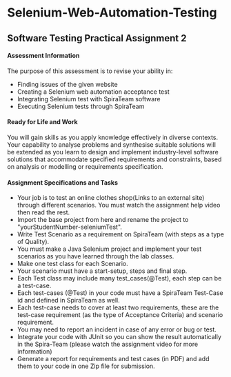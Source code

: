 # Selenium-Web-Automation-Testing

## Software Testing Practical Assignment 2

#### Assessment Information

The purpose of this assessment is to revise your ability in:

- Finding issues of the given website
- Creating a Selenium web automation acceptance test
- Integrating Selenium test with SpiraTeam software
- Executing Selenium tests through SpiraTeam

#### Ready for Life and Work

You will gain skills as you apply knowledge effectively in diverse contexts. Your capability to analyse problems and synthesise suitable solutions will be extended as you learn to design and implement industry-level software solutions that accommodate specified requirements and constraints, based on analysis or modelling or requirements specification.

#### Assignment Specifications and Tasks

- Your job is to test an online clothes shop(Links to an external site) through different scenarios. You must watch the assignment help video then read the rest.
- Import the base project from here and rename the project to "yourStudentNumber-seleniumTest".
- Write Test Scenario as a requirement on SpiraTeam (with steps as a type of Quality).
- You must make a Java Selenium project and implement your test scenarios as you have learned through the lab classes.
- Make one test class for each Scenario.
- Your scenario must have a start-setup, steps and final step.
- Each Test class may include many test_cases(@Test), each step can be a test-case.
- Each test-cases (@Test) in your code must have a SpiraTeam Test-Case id and defined in SpiraTeam as well.
- Each test-case needs to cover at least two requirements, these are the test-case requirement (as the type of Acceptance Criteria) and scenario requirement.
- You may need to report an incident in case of any error or bug or test. 
- Integrate your code with JUnit so you can show the result automatically in the Spira-Team (please watch the assignment video for more information)
- Generate a report for requirements and test cases (in PDF) and add them to your code in one Zip file for submission.
